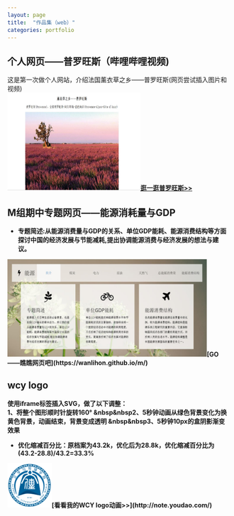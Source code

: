 ```yaml
---
layout: page
title:  "作品集（web）"
categories: portfolio
---
```

## 个人网页——普罗旺斯（哔哩哔哩视频)
这是第一次做个人网站，介绍法国薰衣草之乡——普罗旺斯(网页尝试插入图片和视频)
<br><img src="个人网页——普罗旺斯.jpg" width="300" height="220"><b>[逛一逛普罗旺斯>>](https://winniegjx2.github.io/GJX.github.io/)

## M组期中专题网页——能源消耗量与GDP   
- 专题简述:从能源消费量与GDP的关系、单位GDP能耗、能源消费结构等方面探讨中国的经济发展与节能减耗,提出协调能源消费与经济发展的想法与建议。
<link rel="stylesheet" href="style.css" type="text/css">
<meta charset="UTF-8">
<img src="M组期中专题.jpg" width="450" height="220"><b>[GO——瞧瞧网页吧](https://wanlihon.github.io/m/)

## wcy logo
使用iframe标签插入SVG，做了以下调整：
<br>1、将整个图形顺时针旋转160°  &nbsp&nbsp2、5秒钟动画从绿色背景变化为换黄色背景，动画结束，背景变成透明 &nbsp&nbsp3、5秒钟10px的盒阴影渐变效果
- 优化缩减百分比：原档案为43.2k，优化后为28.8k，优化缩减百分比为(43.2-28.8)/43.2=33.3%
<link rel="stylesheet" href="style.css" type="text/css"><meta charset="UTF-8">
<img src="wcy_logo.svg" width="100" height="100" >[看看我的WCY logo动画>>](http://note.youdao.com/)  
   
